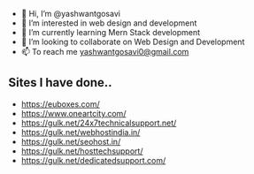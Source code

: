 - 👋 Hi, I’m @yashwantgosavi
- 👀 I’m interested in web design and development
- 🌱 I’m currently learning Mern Stack development
- 💞️ I’m looking to collaborate on Web Design and Development
- 📫 To reach me yashwantgosavi0@gmail.com

Sites I have done..
---------------------------------------------------------------------------------------------------------
- https://euboxes.com/
- https://www.oneartcity.com/
- https://gulk.net/24x7technicalsupport.net/
- https://gulk.net/webhostindia.in/
- https://gulk.net/seohost.in/
- https://gulk.net/hosttechsupport/
- https://gulk.net/dedicatedsupport.com/
